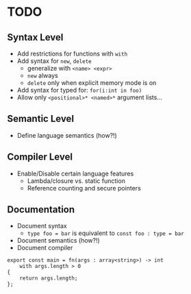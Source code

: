 # TODO

## Syntax Level
- Add restrictions for functions with `with`
- Add syntax for `new`, `delete`
	- generalize with `<name> <expr>`
	- `new` always
	- `delete` only when explicit memory mode is on
- Add syntax for typed for: `for(i:int in foo)`
- Allow only `<positional>* <named>*` argument lists...

## Semantic Level
- Define language semantics (how?!)

## Compiler Level
- Enable/Disable certain language features
	- Lambda/closure vs. static function
	- Reference counting and secure pointers

## Documentation
- Document syntax
	- `type foo = bar` is equivalent to `const foo : type = bar`
- Document semantics (how?!)
- Document compiler
	
```
export const main = fn(args : array<string>) -> int
	with args.length > 0
{
	return args.length;
};
```
